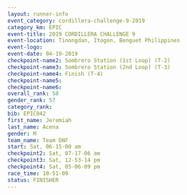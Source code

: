 ```yaml
---
layout: runner-info 
event_category: cordillera-challenge-9-2019 
category_km: EPIC 
event-title: 2019 CORDILLERA CHALLENGE 9 
event-location: Tinongdan, Itogon, Benguet Philippines 
event-logo: 
event-date: 04-19-2019 
checkpoint-name2: Sombrero Station (1st Loop) (T-2) 
checkpoint-name3: Sombrero Station (2nd Loop) (T-3) 
checkpoint-name4: Finish (T-4) 
checkpoint-name5: 
checkpoint-name6: 
overall_rank: 58
gender_rank: 57
category_rank: 
bib: EPIC042
first_name: Jeremiah
last_name: Acena
gender: M
team_name: Team DNF
start: Sat, 06-15-00 am
checkpoint2: Sat, 07-17-06 am
checkpoint3: Sat, 12-53-14 pm
checkpoint4: Sat, 05-06-09 pm
race_time: 10-51-09
status: FINISHER
---
```

